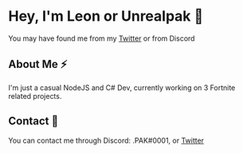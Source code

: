 # Hey, I'm Leon or Unrealpak 👋
You may have found me from my [Twitter](https://twitter.com/FTLeaks_) or from Discord 

## About Me ⚡
I'm just a casual NodeJS and C# Dev, currently working on 3 Fortnite related projects.

## Contact 💬
You can contact me through Discord: .PAK#0001, or [Twitter](https://twitter.com/FTLeaks_)

